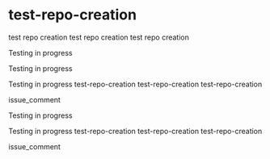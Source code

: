 # test-repo-creation
test repo creation
test repo creation
test repo creation

Testing in progress

Testing in progress

Testing in progress
test-repo-creation
test-repo-creation
test-repo-creation





issue_comment

Testing in progress

Testing in progress
test-repo-creation
test-repo-creation
test-repo-creation





issue_comment

